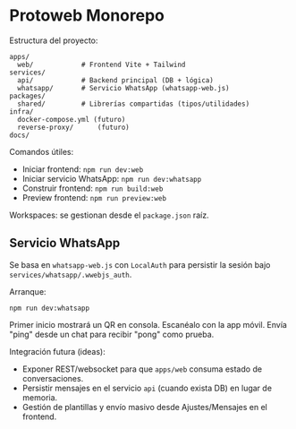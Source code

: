 # Protoweb Monorepo

Estructura del proyecto:

```
apps/
  web/            # Frontend Vite + Tailwind
services/
  api/            # Backend principal (DB + lógica)
  whatsapp/       # Servicio WhatsApp (whatsapp-web.js)
packages/
  shared/         # Librerías compartidas (tipos/utilidades)
infra/
  docker-compose.yml (futuro)
  reverse-proxy/      (futuro)
docs/
```

Comandos útiles:

- Iniciar frontend: `npm run dev:web`
- Iniciar servicio WhatsApp: `npm run dev:whatsapp`
- Construir frontend: `npm run build:web`
- Preview frontend: `npm run preview:web`

Workspaces: se gestionan desde el `package.json` raíz.

## Servicio WhatsApp

Se basa en `whatsapp-web.js` con `LocalAuth` para persistir la sesión bajo `services/whatsapp/.wwebjs_auth`.

Arranque:

```
npm run dev:whatsapp
```

Primer inicio mostrará un QR en consola. Escanéalo con la app móvil. Envía "ping" desde un chat para recibir "pong" como prueba.

Integración futura (ideas):

- Exponer REST/websocket para que `apps/web` consuma estado de conversaciones.
- Persistir mensajes en el servicio `api` (cuando exista DB) en lugar de memoria.
- Gestión de plantillas y envío masivo desde Ajustes/Mensajes en el frontend.
